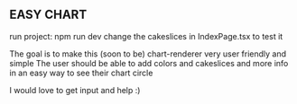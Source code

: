 ## EASY CHART

run project: npm run dev
change the cakeslices in IndexPage.tsx to test it

The goal is to make this (soon to be) chart-renderer very user friendly and simple
The user should be able to add colors and cakeslices and more info in an easy way to see their chart circle

I would love to get input and help :)
